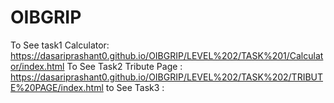 # OIBGRIP
To See task1 Calculator: https://dasariprashant0.github.io/OIBGRIP/LEVEL%202/TASK%201/Calculator/index.html
To See Task2 Tribute Page : https://dasariprashant0.github.io/OIBGRIP/LEVEL%202/TASK%202/TRIBUTE%20PAGE/index.html
to See Task3 :
